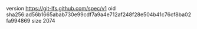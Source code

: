 version https://git-lfs.github.com/spec/v1
oid sha256:ad56b1665abab730e99cdf7a9a4e712af248f28e504b41c76cf8ba02fa994869
size 2074
